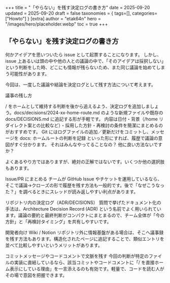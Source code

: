 +++
title = "「やらない」を残す決定ログの書き方"
date = 2025-09-20
updated = 2025-09-20
draft = false
taxonomies = { tags=[], categories=["Howto"] }
[extra]
author = "etak64n"
hero = "/images/hero/placeholder.webp"
toc = true
+++

## 「やらない」を残す決定ログの書き方

何かアイデアを思いついたら issue として起票することになります。
しかし、issue 上あるいは頭の中や他の人との議論の中で、「そのアイデアは採択しない」という判断をした時、どこにも情報が残らないため、また同じ議論を始めてしまう可能性があります。

今回は、一度した議論や結論を決定ログとして残す方法について考えます。



議事の残し方

/ をホームとして維持する判断を後から追えるよう、決定ログを追加しましょう。docs/decisions/2024-xx-home-route.md のような新規ファイルや既存の docs/DECISIONS.md に追記する形が手軽です。
内容は日付・背景（/home リダイレクト案との比較など）・採用した方針・再検討の条件を簡潔にまとめるのがおすすめです。
Git にはログファイルの追加／更新だけをコミットし、メッセージを docs: ホームルートの判断を記録 といった形にすれば、履歴で議論の意図がすぐ分かります。
それはみんなやってることなの？
他に良い方法ないですか？


よくあるやり方ではありますが、絶対の正解ではないです。いくつか他の選択肢もあります。

Issue/PR にまとめる
チームが GitHub Issue やチケットを運用しているなら、そこで議論→クローズの形で履歴を残す方法も一般的です。後で「なぜこうなった？」を調べるときにスレッドが読み返しやすい利点があります。

リポジトリ内の決定ログ（ADR/DECISIONS）
質問で挙げたドキュメント化の手法は、Architecture Decision Record (ADR) という名前でよく用いられています。議論の要約と最終判断がコンパクトにまとまるので、チーム全体が「今の方針」と「再検討タイミング」を共有しやすいです。

開発者向け Wiki / Notion
リポジトリ外に情報基盤がある場合は、そこへ議事録を残す方法もあります。構造化されたページに追記することで、類似エントリを並べて比較しやすいというメリットがあります。

コミットメッセージやコードコメントで文脈を残す
今回の判断が特定のファイルの実装に直結しているなら、該当コミットやコードコメントに「/ を直接ホーム表示にしている理由」を一言添えるのも有効です。軽量で、コードを読む人がその場で意図を把握できます。

